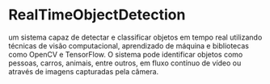 # RealTimeObjectDetection
um sistema capaz de detectar e classificar objetos em tempo real utilizando técnicas de visão computacional, aprendizado de máquina e bibliotecas como OpenCV e TensorFlow. O sistema pode identificar objetos como pessoas, carros, animais, entre outros, em fluxo contínuo de vídeo ou através de imagens capturadas pela câmera.

